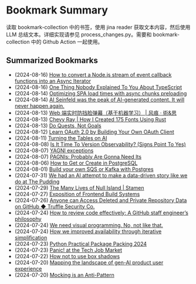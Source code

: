 # Bookmark Summary 
读取 bookmark-collection 中的书签，使用 jina reader 获取文本内容，然后使用 LLM 总结文本。详细实现请参见 process_changes.py。需要和 bookmark-collection 中的 Github Action 一起使用。
    
## Summarized Bookmarks
- (2024-08-16) [How to convert a Node.js stream of event callback functions into an Async Iterator](202408/2024-08-16-how-to-convert-a-node.js-stream-of-event-callback-functions-into-an-async-iterator.md)
- (2024-08-16) [One Thing Nobody Explained To You About TypeScript](202408/2024-08-16-one-thing-nobody-explained-to-you-about-typescript.md)
- (2024-08-14) [Optimizing SPA load times with async chunks preloading](202408/2024-08-16-optimizing-spa-load-times-with-async-chunks-preloading.md)
- (2024-08-14) [AI Seinfeld was the peak of AI-generated content. It will never happen again.](202408/2024-08-16-ai-seinfeld-was-the-peak-of-ai-generated-content.-it-will-never-happen-again..md)
- (2024-08-13) [Web 端实时防挡脸弹幕（基于机器学习） | 风痕 · 術&思](202408/2024-08-16-web-端实时防挡脸弹幕（基于机器学习）-|-风痕-·-術&思.md)
- (2024-08-13) [Chevy Ray | How I Created 175 Fonts Using Rust](202408/2024-08-16-chevy-ray-|-how-i-created-175-fonts-using-rust.md)
- (2024-08-13) [Do Quests, Not Goals](202408/2024-08-16-do-quests,-not-goals.md)
- (2024-08-12) [Learn OAuth 2.0 by Building Your Own OAuth Client](202408/2024-08-16-learn-oauth-2.0-by-building-your-own-oauth-client.md)
- (2024-08-11) [Turning the Tables on AI](202408/2024-08-16-turning-the-tables-on-ai.md)
- (2024-08-08) [Is It Time To Version Observability? (Signs Point To Yes)](202408/2024-08-16-is-it-time-to-version-observability?-(signs-point-to-yes).md)
- (2024-08-07) [YAGNI exceptions](202408/2024-08-16-yagni-exceptions.md)
- (2024-08-07) [PAGNIs: Probably Are Gonna Need Its](202408/2024-08-16-pagnis:-probably-are-gonna-need-its.md)
- (2024-08-06) [How to Get or Create in PostgreSQL](202408/2024-08-16-how-to-get-or-create-in-postgresql.md)
- (2024-08-01) [Build your own SQS or Kafka with Postgres](202408/2024-08-16-build-your-own-sqs-or-kafka-with-postgres.md)
- (2024-07-31) [We had an AI attempt to make a data-driven story like we do at The Pudding](202408/2024-08-16-we-had-an-ai-attempt-to-make-a-data-driven-story-like-we-do-at-the-pudding.md)
- (2024-07-29) [The Many Lives of Null Island | Stamen](202408/2024-08-16-the-many-lives-of-null-island-|-stamen.md)
- (2024-07-27) [Exposition of Frontend Build Systems](202408/2024-08-16-exposition-of-frontend-build-systems.md)
- (2024-07-26) [Anyone can Access Deleted and Private Repository Data on GitHub ◆ Truffle Security Co.](202408/2024-08-16-anyone-can-access-deleted-and-private-repository-data-on-github-◆-truffle-security-co..md)
- (2024-07-24) [How to review code effectively: A GitHub staff engineer’s philosophy](202408/2024-08-16-how-to-review-code-effectively:-a-github-staff-engineer’s-philosophy.md)
- (2024-07-24) [We need visual programming. No, not like that.](202408/2024-08-16-we-need-visual-programming.-no,-not-like-that..md)
- (2024-07-24) [How we improved availability through iterative simplification](202408/2024-08-16-how-we-improved-availability-through-iterative-simplification.md)
- (2024-07-23) [Python Practical Package Packing 2024](202408/2024-08-16-python-practical-package-packing-2024.md)
- (2024-07-23) [Panic! at the Tech Job Market](202408/2024-08-16-panic!-at-the-tech-job-market.md)
- (2024-07-22) [How not to use box shadows](202408/2024-08-16-how-not-to-use-box-shadows.md)
- (2024-07-20) [Mapping the landscape of gen-AI product user experience](202408/2024-08-16-mapping-the-landscape-of-gen-ai-product-user-experience.md)
- (2024-07-20) [Mocking is an Anti-Pattern](202408/2024-08-16-mocking-is-an-anti-pattern.md)
